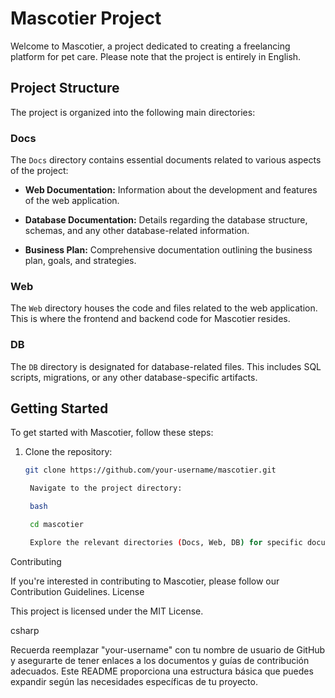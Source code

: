 # Mascotier Project

Welcome to Mascotier, a project dedicated to creating a freelancing platform for pet care. Please note that the project is entirely in English.

## Project Structure

The project is organized into the following main directories:

### Docs

The `Docs` directory contains essential documents related to various aspects of the project:

- **Web Documentation:** Information about the development and features of the web application.
  
- **Database Documentation:** Details regarding the database structure, schemas, and any other database-related information.
  
- **Business Plan:** Comprehensive documentation outlining the business plan, goals, and strategies.

### Web

The `Web` directory houses the code and files related to the web application. This is where the frontend and backend code for Mascotier resides.

### DB

The `DB` directory is designated for database-related files. This includes SQL scripts, migrations, or any other database-specific artifacts.

## Getting Started

To get started with Mascotier, follow these steps:

1. Clone the repository:

   ```bash
   git clone https://github.com/your-username/mascotier.git

    Navigate to the project directory:

    bash

    cd mascotier

    Explore the relevant directories (Docs, Web, DB) for specific documentation and code.

Contributing

If you're interested in contributing to Mascotier, please follow our Contribution Guidelines.
License

This project is licensed under the MIT License.

csharp


Recuerda reemplazar "your-username" con tu nombre de usuario de GitHub y asegurarte de tener enlaces a los documentos y guías de contribución adecuados. Este README proporciona una estructura básica que puedes expandir según las necesidades específicas de tu proyecto.
